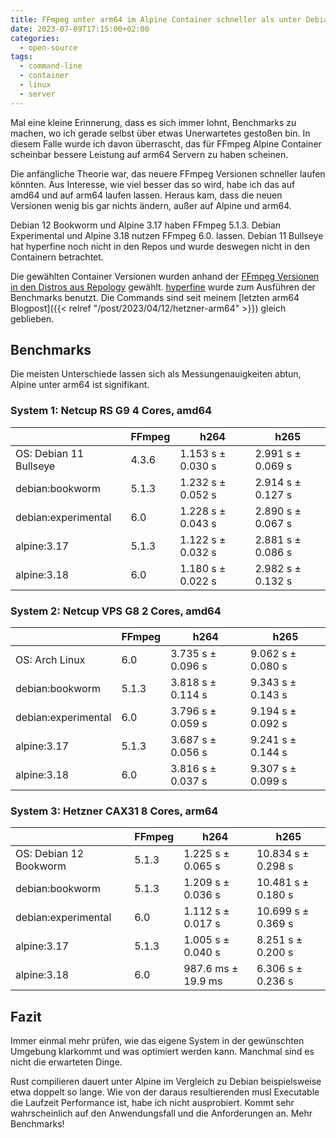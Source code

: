 ```yaml
---
title: FFmpeg unter arm64 im Alpine Container schneller als unter Debian
date: 2023-07-09T17:15:00+02:00
categories:
  - open-source
tags:
  - command-line
  - container
  - linux
  - server
---
```


Mal eine kleine Erinnerung, dass es sich immer lohnt, Benchmarks zu machen, wo ich gerade selbst über etwas Unerwartetes gestoßen bin.
In diesem Falle wurde ich davon überrascht, das für FFmpeg Alpine Container scheinbar bessere Leistung auf arm64 Servern zu haben scheinen.

Die anfängliche Theorie war, das neuere FFmpeg Versionen schneller laufen könnten.
Aus Interesse, wie viel besser das so wird, habe ich das auf amd64 und auf arm64 laufen lassen.
Heraus kam, dass die neuen Versionen wenig bis gar nichts ändern, außer auf Alpine und arm64.
<!--more-->

Debian 12 Bookworm und Alpine 3.17 haben FFmpeg 5.1.3.
Debian Experimental und Alpine 3.18 nutzen FFmpeg 6.0.
lassen.
Debian 11 Bullseye hat hyperfine noch nicht in den Repos und wurde deswegen nicht in den Containern betrachtet.

Die gewählten Container Versionen wurden anhand der [FFmpeg Versionen in den Distros aus Repology](https://repology.org/project/ffmpeg/versions) gewählt.
[hyperfine](https://github.com/sharkdp/hyperfine) wurde zum Ausführen der Benchmarks benutzt.
Die Commands sind seit meinem [letzten arm64 Blogpost]({{< relref "/post/2023/04/12/hetzner-arm64" >}}) gleich geblieben.

## Benchmarks

Die meisten Unterschiede lassen sich als Messungenauigkeiten abtun, Alpine unter arm64 ist signifikant.

### System 1: Netcup RS G9 4 Cores, amd64

| | FFmpeg | h264 | h265 |
| -- | -- | -- | -- |
| OS: Debian 11 Bullseye | 4.3.6 | 1.153 s ±  0.030 s | 2.991 s ±  0.069 s |
| debian:bookworm | 5.1.3 | 1.232 s ±  0.052 s | 2.914 s ±  0.127 s |
| debian:experimental | 6.0 | 1.228 s ±  0.043 s | 2.890 s ±  0.067 s |
| alpine:3.17 | 5.1.3 | 1.122 s ±  0.032 s | 2.881 s ±  0.086 s |
| alpine:3.18 | 6.0 | 1.180 s ±  0.022 s | 2.982 s ±  0.132 s |

### System 2: Netcup VPS G8 2 Cores, amd64

| | FFmpeg | h264 | h265 |
| -- | -- | -- | -- |
| OS: Arch Linux | 6.0 | 3.735 s ±  0.096 s | 9.062 s ±  0.080 s |
| debian:bookworm | 5.1.3 | 3.818 s ±  0.114 s | 9.343 s ±  0.143 s |
| debian:experimental | 6.0 | 3.796 s ±  0.059 s | 9.194 s ±  0.092 s |
| alpine:3.17 | 5.1.3 | 3.687 s ±  0.056 s | 9.241 s ±  0.144 s |
| alpine:3.18 | 6.0 | 3.816 s ±  0.037 s | 9.307 s ±  0.099 s |

### System 3: Hetzner CAX31 8 Cores, **arm64**

| | FFmpeg | h264 | h265 |
| -- | -- | -- | -- |
| OS: Debian 12 Bookworm | 5.1.3 | 1.225 s ±  0.065 s | 10.834 s ±  0.298 s |
| debian:bookworm | 5.1.3 | 1.209 s ±  0.036 s | 10.481 s ±  0.180 s |
| debian:experimental | 6.0 | 1.112 s ±  0.017 s | 10.699 s ±  0.369 s |
| alpine:3.17 | 5.1.3 | 1.005 s ±  0.040 s | 8.251 s ±  0.200 s |
| alpine:3.18 | 6.0 | 987.6 ms ±  19.9 ms | 6.306 s ±  0.236 s |

## Fazit

Immer einmal mehr prüfen, wie das eigene System in der gewünschten Umgebung klarkommt und was optimiert werden kann.
Manchmal sind es nicht die erwarteten Dinge.

Rust compilieren dauert unter Alpine im Vergleich zu Debian beispielsweise etwa doppelt so lange.
Wie von der daraus resultierenden musl Executable die Laufzeit Performance ist, habe ich nicht ausprobiert.
Kommt sehr wahrscheinlich auf den Anwendungsfall und die Anforderungen an.
Mehr Benchmarks!
